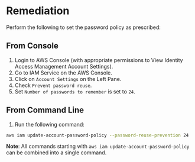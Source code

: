 # Remediation

Perform the following to set the password policy as prescribed:

## From Console

1. Login to AWS Console (with appropriate permissions to View Identity Access Management Account Settings).
2. Go to IAM Service on the AWS Console.
3. Click on `Account Settings` on the Left Pane.
4. Check `Prevent password reuse`.
5. Set `Number of passwords to remember` is set to `24`.

## From Command Line

1. Run the following command:

```sh
aws iam update-account-password-policy --password-reuse-prevention 24
```

**Note**: All commands starting with `aws iam update-account-password-policy` can be combined into a single command.
